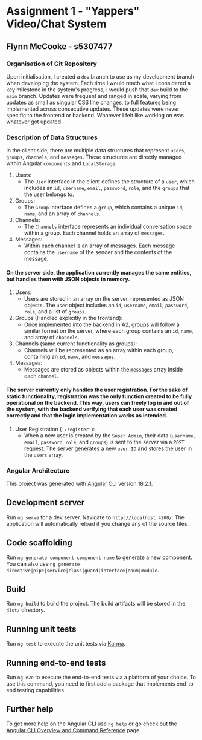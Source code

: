 # Assignment 1 - "Yappers" Video/Chat System

## Flynn McCooke - s5307477

### Organisation of Git Repository
Upon initialisation, I created a `dev` branch to use as my development branch when developing the system.
Each time I would reach what I considered a key milestone in the system's progress, I would push that `dev` build to the `main` branch.
Updates were frequent and ranged in scale, varying from updates as small as singular CSS line changes, to full features being implemented across consecutive updates.
These updates were never specific to the frontend or backend. Whatever I felt like working on was whatever got updated.

### Description of Data Structures
In the client side, there are multiple data structures that represent `users`, `groups`, `channels`, and `messages`.
These structures are directly managed within Angular `components` and `LocalStorage`:
1. Users:
    - The `User` interface in the client defines the structure of a `user`, which includes an `id`, `username`, `email`, `password`, `role`, and the `groups` that the user belongs to.
2. Groups:
    - The `Group` interface defines a `group`, which contains a unique `id`, `name`, and an array of `channels`.
3. Channels:
    - The `Channels` interface represents an individual conversation space within a group. Each channel holds an array of `messages`.
4. Messages:
    - Within each channel is an array of messages. Each message contains the `username` of the sender and the contents of the message.

#### On the server side, the application currently manages the same entities, but handles them with JSON objects in memory.

1. Users:
    - Users are stored in an array on the server, represented as JSON objects. The `user` object includes an `id`, `username`, `email`, `password`, `role`, and a list of `groups`.
2. Groups (Handled explicitly in the frontend):
    - Once implemented into the backend in A2, groups will follow a similar format on the server, where each group contains an `id`, `name`, and array of `channels`.
3. Channels (same current functionality as groups):
    - Channels will be represented as an array within each group, containing an `id`, `name`, and `messages`.
4. Messages:
    - Messages are stored as objects within the `messages` array inside each `channel`.

#### The server currently only handles the user registration. For the sake of static functionality, registration was the only function created to be fully operational on the backend. This way, users can freely log in and out of the system, with the backend verifying that each user was created correctly and that the login implementation works as intended.

1. User Registration (`'/register'`):
    - When a new user is created by the `Super Admin`, their data (`username`, `email`, `password`, `role`, and `groups`) is sent to the server via a `POST` request. The server generates a new `user ID` and stores the user in the `users` array.

### Angular Architecture

This project was generated with [Angular CLI](https://github.com/angular/angular-cli) version 18.2.1.

## Development server

Run `ng serve` for a dev server. Navigate to `http://localhost:4200/`. The application will automatically reload if you change any of the source files.

## Code scaffolding

Run `ng generate component component-name` to generate a new component. You can also use `ng generate directive|pipe|service|class|guard|interface|enum|module`.

## Build

Run `ng build` to build the project. The build artifacts will be stored in the `dist/` directory.

## Running unit tests

Run `ng test` to execute the unit tests via [Karma](https://karma-runner.github.io).

## Running end-to-end tests

Run `ng e2e` to execute the end-to-end tests via a platform of your choice. To use this command, you need to first add a package that implements end-to-end testing capabilities.

## Further help

To get more help on the Angular CLI use `ng help` or go check out the [Angular CLI Overview and Command Reference](https://angular.dev/tools/cli) page.
